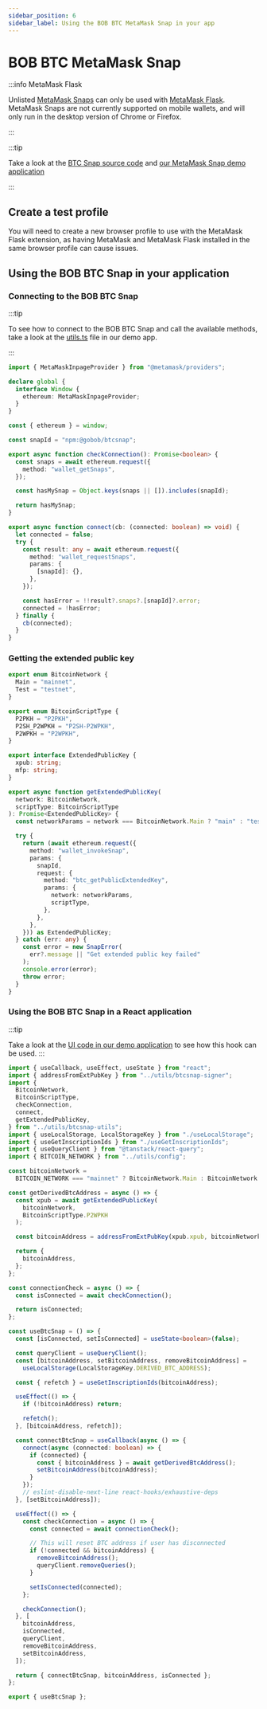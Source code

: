 ```yaml
---
sidebar_position: 6
sidebar_label: Using the BOB BTC MetaMask Snap in your app
---
```


# BOB BTC MetaMask Snap

:::info MetaMask Flask

Unlisted [MetaMask Snaps](https://metamask.io/snaps/) can only be used with [MetaMask Flask](https://metamask.io/flask/). MetaMask Snaps are not currently supported on mobile wallets, and will only run in the desktop version of Chrome or Firefox.

:::

:::tip

Take a look at the [BTC Snap source code](https://github.com/bob-collective/btcsnap) and [our MetaMask Snap demo application](../examples/metamask-ordinals/)

:::

## Create a test profile

You will need to create a new browser profile to use with the MetaMask Flask extension, as having MetaMask and MetaMask Flask installed in the same browser profile can cause issues.

## Using the BOB BTC Snap in your application

### Connecting to the BOB BTC Snap

:::tip

To see how to connect to the BOB BTC Snap and call the available methods, take a look at the [utils.ts](https://github.com/bob-collective/demo-unified-assets-tracker/blob/1475ef915518d45103cd4581c3901ede216a6197/ui/src/utils/btcsnap.ts) file in our demo app.

:::

```typescript
import { MetaMaskInpageProvider } from "@metamask/providers";

declare global {
  interface Window {
    ethereum: MetaMaskInpageProvider;
  }
}

const { ethereum } = window;

const snapId = "npm:@gobob/btcsnap";

export async function checkConnection(): Promise<boolean> {
  const snaps = await ethereum.request({
    method: "wallet_getSnaps",
  });

  const hasMySnap = Object.keys(snaps || []).includes(snapId);

  return hasMySnap;
}

export async function connect(cb: (connected: boolean) => void) {
  let connected = false;
  try {
    const result: any = await ethereum.request({
      method: "wallet_requestSnaps",
      params: {
        [snapId]: {},
      },
    });

    const hasError = !!result?.snaps?.[snapId]?.error;
    connected = !hasError;
  } finally {
    cb(connected);
  }
}
```

### Getting the extended public key

```typescript
export enum BitcoinNetwork {
  Main = "mainnet",
  Test = "testnet",
}

export enum BitcoinScriptType {
  P2PKH = "P2PKH",
  P2SH_P2WPKH = "P2SH-P2WPKH",
  P2WPKH = "P2WPKH",
}

export interface ExtendedPublicKey {
  xpub: string;
  mfp: string;
}

export async function getExtendedPublicKey(
  network: BitcoinNetwork,
  scriptType: BitcoinScriptType
): Promise<ExtendedPublicKey> {
  const networkParams = network === BitcoinNetwork.Main ? "main" : "test";

  try {
    return (await ethereum.request({
      method: "wallet_invokeSnap",
      params: {
        snapId,
        request: {
          method: "btc_getPublicExtendedKey",
          params: {
            network: networkParams,
            scriptType,
          },
        },
      },
    })) as ExtendedPublicKey;
  } catch (err: any) {
    const error = new SnapError(
      err?.message || "Get extended public key failed"
    );
    console.error(error);
    throw error;
  }
}
```

### Using the BOB BTC Snap in a React application

:::tip

Take a look at the [UI code in our demo application](https://github.com/bob-collective/demo-unified-assets-tracker/tree/1475ef915518d45103cd4581c3901ede216a6197/ui) to see how this hook can be used.
:::

```typescript
import { useCallback, useEffect, useState } from "react";
import { addressFromExtPubKey } from "../utils/btcsnap-signer";
import {
  BitcoinNetwork,
  BitcoinScriptType,
  checkConnection,
  connect,
  getExtendedPublicKey,
} from "../utils/btcsnap-utils";
import { useLocalStorage, LocalStorageKey } from "./useLocalStorage";
import { useGetInscriptionIds } from "./useGetInscriptionIds";
import { useQueryClient } from "@tanstack/react-query";
import { BITCOIN_NETWORK } from "../utils/config";

const bitcoinNetwork =
  BITCOIN_NETWORK === "mainnet" ? BitcoinNetwork.Main : BitcoinNetwork.Test;

const getDerivedBtcAddress = async () => {
  const xpub = await getExtendedPublicKey(
    bitcoinNetwork,
    BitcoinScriptType.P2WPKH
  );

  const bitcoinAddress = addressFromExtPubKey(xpub.xpub, bitcoinNetwork)!;

  return {
    bitcoinAddress,
  };
};

const connectionCheck = async () => {
  const isConnected = await checkConnection();

  return isConnected;
};

const useBtcSnap = () => {
  const [isConnected, setIsConnected] = useState<boolean>(false);

  const queryClient = useQueryClient();
  const [bitcoinAddress, setBitcoinAddress, removeBitcoinAddress] =
    useLocalStorage(LocalStorageKey.DERIVED_BTC_ADDRESS);

  const { refetch } = useGetInscriptionIds(bitcoinAddress);

  useEffect(() => {
    if (!bitcoinAddress) return;

    refetch();
  }, [bitcoinAddress, refetch]);

  const connectBtcSnap = useCallback(async () => {
    connect(async (connected: boolean) => {
      if (connected) {
        const { bitcoinAddress } = await getDerivedBtcAddress();
        setBitcoinAddress(bitcoinAddress);
      }
    });
    // eslint-disable-next-line react-hooks/exhaustive-deps
  }, [setBitcoinAddress]);

  useEffect(() => {
    const checkConnection = async () => {
      const connected = await connectionCheck();

      // This will reset BTC address if user has disconnected
      if (!connected && bitcoinAddress) {
        removeBitcoinAddress();
        queryClient.removeQueries();
      }

      setIsConnected(connected);
    };

    checkConnection();
  }, [
    bitcoinAddress,
    isConnected,
    queryClient,
    removeBitcoinAddress,
    setBitcoinAddress,
  ]);

  return { connectBtcSnap, bitcoinAddress, isConnected };
};

export { useBtcSnap };
```
